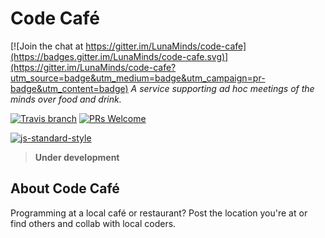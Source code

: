 # Code Caf&eacute;

[![Join the chat at https://gitter.im/LunaMinds/code-cafe](https://badges.gitter.im/LunaMinds/code-cafe.svg)](https://gitter.im/LunaMinds/code-cafe?utm_source=badge&utm_medium=badge&utm_campaign=pr-badge&utm_content=badge)
*A service supporting ad hoc meetings of the minds over food and drink.*

[![Travis branch](https://img.shields.io/travis/LunaMinds/code-cafe/master.svg)](https://travis-ci.org/LunaMinds/code-cafe)
[![PRs Welcome](https://img.shields.io/badge/PRs-welcome-brightgreen.svg?style=flat-square)](http://makeapullrequest.com) 

[![js-standard-style](https://cdn.rawgit.com/feross/standard/master/badge.svg)](http://standardjs.com)

> **Under development**

## About Code Caf&eacute;
Programming at a local caf&eacute; or restaurant? Post the location you're at or find others and collab with local coders.

